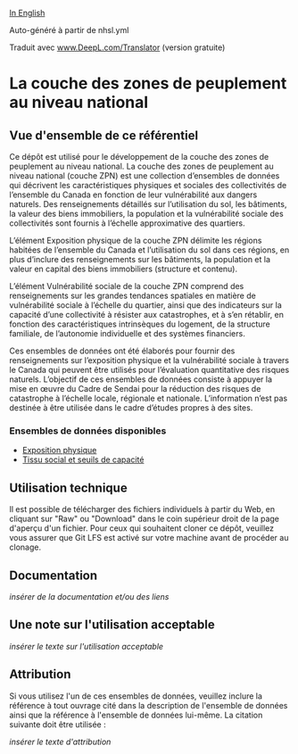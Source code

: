 [In English](https://github.com/OpenDRR/national-human-settlement/blob/main/README.md)

Auto-généré à partir de nhsl.yml

Traduit avec www.DeepL.com/Translator (version gratuite)

# La couche des zones de peuplement au niveau national

## Vue d'ensemble de ce référentiel

Ce dépôt est utilisé pour le développement de la couche des zones de peuplement au niveau national. La couche des zones de peuplement au niveau national (couche ZPN) est une collection d’ensembles de données qui décrivent les caractéristiques physiques et sociales des collectivités de l’ensemble du Canada en fonction de leur vulnérabilité aux dangers naturels. Des renseignements détaillés sur l’utilisation du sol, les bâtiments, la valeur des biens immobiliers, la population et la vulnérabilité sociale des collectivités sont fournis à l’échelle approximative des quartiers.

L’élément Exposition physique de la couche ZPN délimite les régions habitées de l’ensemble du Canada et l’utilisation du sol dans ces régions, en plus d’inclure des renseignements sur les bâtiments, la population et la valeur en capital des biens immobiliers (structure et contenu).

L’élément Vulnérabilité sociale de la couche ZPN comprend des renseignements sur les grandes tendances spatiales en matière de vulnérabilité sociale à l’échelle du quartier, ainsi que des indicateurs sur la capacité d’une collectivité à résister aux catastrophes, et à s’en rétablir, en fonction des caractéristiques intrinsèques du logement, de la structure familiale, de l’autonomie individuelle et des systèmes financiers.

Ces ensembles de données ont été élaborés pour fournir des renseignements sur l’exposition physique et la vulnérabilité sociale à travers le Canada qui peuvent être utilisés pour l’évaluation quantitative des risques naturels. L’objectif de ces ensembles de données consiste à appuyer la mise en œuvre du Cadre de Sendai pour la réduction des risques de catastrophe à l’échelle locale, régionale et nationale. L’information n’est pas destinée à être utilisée dans le cadre d’études propres à des sites.

### Ensembles de données disponibles

- [Exposition physique](https://github.com/OpenDRR/national-human-settlement/tree/main/physical-exposure)
- [Tissu social et seuils de capacité](https://github.com/OpenDRR/national-human-settlement/tree/main/social-fabric)

## Utilisation technique

Il est possible de télécharger des fichiers individuels à partir du Web, en cliquant sur "Raw" ou "Download" dans le coin supérieur droit de la page d'aperçu d'un fichier. Pour ceux qui souhaitent cloner ce dépôt, veuillez vous assurer que Git LFS est activé sur votre machine avant de procéder au clonage.

## Documentation

_insérer de la documentation et/ou des liens_

## Une note sur l'utilisation acceptable

_insérer le texte sur l'utilisation acceptable_

## Attribution

Si vous utilisez l'un de ces ensembles de données, veuillez inclure la référence à tout ouvrage cité dans la description de l'ensemble de données ainsi que la référence à l'ensemble de données lui-même. La citation suivante doit être utilisée :

_insérer le texte d'attribution_
